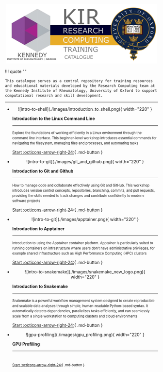 <h1></h1>

<p align="center">
 <img src="./images/third_training_logo.png" alt="drawing" width="500"/>
 </p> 

!!! quote ""

    This catalogue serves as a central repository for training resources and educational materials developed by the Research Computing team at the Kennedy Institute of Rheumatology, University of Oxford to support computational research and skill development.


<!--- check -->

---


<div class="grid cards" markdown>

-   <center>![intro-to-shell](./images/introduction_to_shell.png){ width="220" }</center>
    
    __Introduction to the Linux Command Line__
    
    ---
    <span style="font-size: 0.7rem;"> 
    Explore the foundations of working efficiently in a Linux environment through the command line interface. This beginner-level workshop introduces essential commands for navigating the filesystem, managing files and processes, and automating tasks
    </span><br>

    [Start :octicons-arrow-right-24:](https://kir-rescomp.github.io/training-intro-to-linux-cli/){ .md-button }
    
-   <center>![intro-to-git](./images/git_and_github.png){ width="220" }</center>
    
    __Introduction to Git and Github__
    
    ---
    <span style="font-size: 0.7rem;"> 
    How to manage code and collaborate effectively using Git and GitHub. This workshop introduces version control concepts, repositories, branching, commits, and pull requests, providing the skills needed to track changes and contribute confidently to modern software projects
    </span><br>

    [Start :octicons-arrow-right-24:](./azure/){ .md-button }

-   <center>![intro-to-git](./images/apptainer.png){ width="220" }</center>
    
    __Introduction to Apptainer__
    
    ---
    <span style="font-size: 0.7rem;"> 
    Introduction to using the Apptainer container platform. Apptainer is particularly suited to running containers on infrastructure where users don’t have administrative privileges, for example shared infrastructure such as High Performance Computing (HPC) clusters
    </span><br>

    [Start :octicons-arrow-right-24:](https://kir-rescomp.github.io/training-intro-to-apptainer/){ .md-button }
    
-   <center>![intro-to-snakemake](./images/snakemake_new_logo.png){ width="220" }</center>
    
    
    __Introduction to Snakemake__
    
    ---
    <span style="font-size: 0.7rem;">
    Snakemake is a powerful workflow management system designed to create reproducible and scalable data analyses through simple, human-readable Python-based syntax. It automatically detects dependencies, parallelizes tasks efficiently, and can seamlessly scale from a single workstation to computing clusters and cloud environments
    </span><br>
    
    [Start :octicons-arrow-right-24:](https://kir-rescomp.github.io/training-intro-to-snakemake/){ .md-button }

-   <center>![gpu-profiling](./images/gpu_profiling.png){ width="220" }</center>
    
    
    __GPU Profiling__
    
    ---
    <span style="font-size: 0.7rem;">

    </span><br>
    
    [Start :octicons-arrow-right-24:]( ){ .md-button }

</div>
